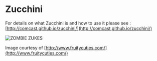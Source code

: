 Zucchini
========
For details on what Zucchini is and how to use it please see :  [http://comcast.github.io/zucchini/](http://comcast.github.io/zucchini/)

![ZOMBIE ZUKES](http://www.fruitycuties.com/images/humour/138-cartoon-zucchini-joke.gif)

Image courtesy of [http://www.fruitycuties.com/](http://www.fruitycuties.com/)
